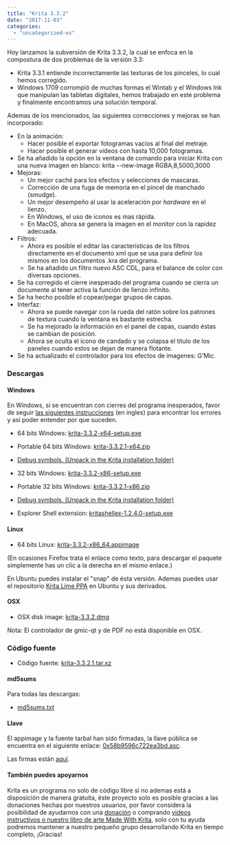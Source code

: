 ```yaml
---
title: "Krita 3.3.2"
date: "2017-11-03"
categories: 
  - "uncategorized-es"
---
```


Hoy lanzamos la subversión de Krita 3.3.2, la cual se enfoca en la compostura de dos problemas de la versión 3.3:

- Krita 3.3.1 entiende incorrectamente las texturas de los pinceles, lo cual hemos corregido.
- Windows 1709 corrompió de muchas formas el Wintab y el Windows Ink que manipulan las tabletas digitales, hemos trabajado en este problema y finalmente encontramos una solución temporal.

Ademas de los mencionados, las siguientes correcciones y mejoras se han incorporado:

- En la animación:
    - Hacer posible el exportar fotogramas vacíos al final del metraje.
    - Hacer posible el generar videos con hasta 10,000 fotogramas.
- Se ha añadido la opción en la ventana de comando para iniciar Krita con una nueva imagen en blanco: krita --new-image RGBA,8,5000,3000
- Mejoras:
    - Un mejor caché para los efectos y selecciones de mascaras.
    - Corrección de una fuga de memoria en el pincel de manchado (smudge).
    - Un mejor desempeño al usar la aceleración por _hardware_ en el lienzo.
    - En Windows, el uso de iconos es mas rápida.
    - En MacOS, ahora se genera la imagen en el monitor con la rapidez adecuada.
- Filtros:
    - Ahora es posible el editar las características de los filtros directamente en el documento xml que se usa para definir los mismos en los documentos .kra del programa.
    - Se ha añadido un filtro nuevo ASC CDL, para el balance de color con diversas opciones.
- Se ha corregido el cierre inesperado del programa cuando se cierra un documente al tener activa la función de lienzo infinito.
- Se ha hecho posible el copear/pegar grupos de capas.
- Interfaz:
    - Ahora se puede navegar con la rueda del ratón sobre los patrones de textura cuando la ventana es bastante estrecha.
    - Se ha mejorado la información en el panel de capas, cuando éstas se cambian de posición.
    - Ahora se oculta el icono de candado y se colapsa el titulo de los paneles cuando estos se dejan de manera flotante.
- Se ha actualizado el controlador para los efectos de imagenes: G'Mic.

### Descargas

#### Windows

En Windows, si se encuentran con cierres del programa inesperados, favor de seguir [las siguientes instrucciones](https://docs.krita.org/Dr._Mingw_debugger) (en ingles) para encontrar los errores y así poder entender por que suceden.

- 64 bits Windows: [krita-3.3.2-x64-setup.exe](https://download.kde.org/stable/krita/3.3.2/krita-3.3.2-x64-setup.exe)
- Portable 64 bits Windows: [krita-3.3.2.1-x64.zip](https://download.kde.org/stable/krita/3.3.2/krita-3.3.2.1-x64.zip)
- [Debug symbols. (Unpack in the Krita installation folder)](https://download.kde.org/stable/krita/3.3.2/krita-3.3.2.1-x64-dbg.zip)

- 32 bits Windows: [krita-3.3.2-x86-setup.exe](https://download.kde.org/stable/krita/3.3.2/krita-3.3.2-x86-setup.exe)
- Portable 32 bits Windows: [krita-3.3.2.1-x86.zip](https://download.kde.org/stable/krita/3.3.2/krita-3.3.2.1-x86.zip)
- [Debug symbols. (Unpack in the Krita installation folder)](https://download.kde.org/stable/krita/3.3.2/krita-3.3.2.1-x86-dbg.zip)

- Explorer Shell extension: [kritashellex-1.2.4.0-setup.exe](https://download.kde.org/stable/krita/KritaShellExtension-v1.2.4-setup.exe)

#### Linux

- 64 bits Linux: [krita-3.3.2-x86\_64.appimage](https://download.kde.org/stable/krita/3.3.2/krita-3.3.2-x86_64.appimage)

(En ocasiones Firefox trata el enlace como texto, para descargar el paquete simplemente has un clic a la derecha en el mismo enlace.)

En Ubuntu puedes instalar el "snap" de ésta versión. Ademas puedes usar el repositorio [Krita Lime PPA](https://launchpad.net/~kritalime/+archive/ubuntu/ppa) en Ubuntu y sus derivados.

#### OSX

- OSX disk image: [krita-3.3.2.dmg](https://download.kde.org/stable/krita/3.3.2/krita-3.3.2.dmg)

Nota: El controlador de gmic-qt y de PDF no está disponible en OSX.

### Código fuente

- Código fuente: [krita-3.3.2.1.tar.xz](https://download.kde.org/stable/krita/3.3.2/krita-3.3.2.1.tar.gz)

#### md5sums

Para todas las descargas:

- [md5sums.txt](https://download.kde.org/unstable/krita/3.2.0-beta.1/md5sums.txt)

#### Llave

El appimage y la fuente tarbal han sido firmadas, la llave pública se encuentra en el siguiente enlace: [0x58b9596c722ea3bd.asc](https://share.kde.org/index.php/s/fJ99V5mZvuyD0z8).

Las firmas están [aquí](http://download.kde.org/unstable/krita/3.1.3-beta.1).

#### También puedes apoyarnos

Krita es un programa no solo de código libre si no ademas está a disposición de manera gratuita, éste proyecto solo es posible gracias a las donaciones hechas por nuestros usuarios, por favor considera la posibilidad de ayudarnos con una [donación](/support-us/donations/) o comprando [videos instructivos o nuestro libro de arte Made With Krita](https://krita.org/es/item/krita-3-2-0/%22/support-us/shop), solo con tu ayuda podremos mantener a nuestro pequeño grupo desarrollando Krita en tiempo completo, ¡Gracias!
